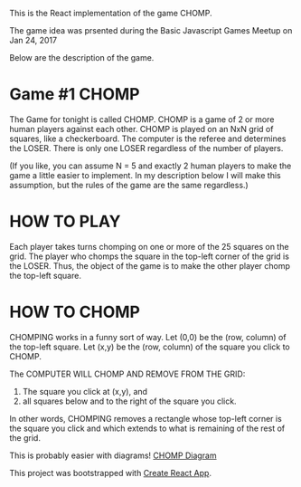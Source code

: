 This is the React implementation of the game CHOMP.

The game idea was prsented during the Basic Javascript Games Meetup on Jan 24, 2017

Below are the description of the game.

Game #1   CHOMP
======================
The Game for tonight is called CHOMP.
CHOMP is a game of 2 or more human players against each other.
CHOMP is played on an NxN grid of squares, like a checkerboard.
The computer is the referee and determines the LOSER. 
There is only one LOSER regardless of the number of players.

(If you like, you can assume N = 5 and exactly 2 human players to make the game a little easier to implement. In my description below I will make this assumption, but the rules of the game are the same regardless.)

HOW TO PLAY
===========
Each player takes turns chomping on one or more of the 25 squares on the grid.
The player who chomps the square in the top-left corner of the grid is the LOSER. Thus, the object of the game is to make the other player chomp the top-left square.

HOW TO CHOMP
============
CHOMPING works in a funny sort of way.
Let (0,0) be the (row, column) of the top-left square.
Let (x,y) be the (row, column) of the square you click to CHOMP.

The COMPUTER WILL CHOMP AND REMOVE FROM THE GRID:
1) The square you click at (x,y), and 
2) all squares below and to the right of the square you click.

In other words, CHOMPING removes a rectangle whose top-left corner is the square you click and which extends to what is remaining of the rest of the grid.

This is probably easier with diagrams!
[CHOMP Diagram](https://goo.gl/UhoXWV)

This project was bootstrapped with [Create React App](https://github.com/facebookincubator/create-react-app).
